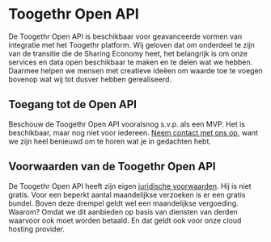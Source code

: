Toogethr Open API
=================

De Toogethr Open API is beschikbaar voor geavanceerde vormen van integratie met het Toogethr platform. Wij geloven dat om onderdeel te zijn van de transitie die de Sharing Economy heet, het  belangrijk is om onze services en data open beschikbaar te maken en te delen wat we hebben. Daarmee helpen we mensen met creatieve ideëen om waarde toe te voegen bovenop wat wij tot dusver hebben gerealiseerd. 

## Toegang tot de Open API
Beschouw de Toogethr Open API vooralsnog s.v.p. als een MVP.  Het is beschikbaar, maar nog niet voor iedereen. [Neem contact met ons op](mailto:info@toogethr.com), want we zijn heel benieuwd om te horen wat je in gedachten hebt.

## Voorwaarden van de Toogethr Open API
De Toogethr Open API heeft zijn eigen [juridische voorwaarden](http://terms.toogethr.com/). Hij is niet gratis. Voor een beperkt aantal maandelijkse verzoeken is er een gratis bundel. Boven deze drempel geldt wel een maandelijkse vergoeding. Waarom? Omdat we dit aanbieden op basis van diensten van derden waarvoor ook moet worden betaald. En dat geldt ook voor onze cloud hosting provider.
